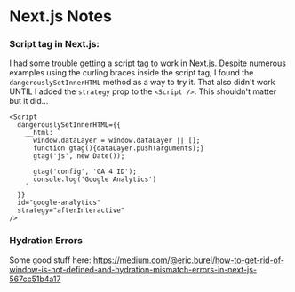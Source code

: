 

# Next.js Notes

### Script tag in Next.js:

I had some trouble getting a script tag to work in Next.js. Despite numerous examples using the curling braces
inside the script tag, I found the `dangerouslySetInnerHTML` method as a way to try it. That also didn't work
UNTIL I added the `strategy` prop to the `<Script />`. This shouldn't matter but it did...

```tsx
<Script
  dangerouslySetInnerHTML={{
    __html: `
      window.dataLayer = window.dataLayer || [];
      function gtag(){dataLayer.push(arguments);}
      gtag('js', new Date());

      gtag('config', 'GA 4 ID');
      console.log('Google Analytics')
    `
  }} 
  id="google-analytics"
  strategy="afterInteractive"
/>
```

### Hydration Errors

Some good stuff here: https://medium.com/@eric.burel/how-to-get-rid-of-window-is-not-defined-and-hydration-mismatch-errors-in-next-js-567cc51b4a17

